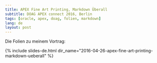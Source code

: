 ```yaml
---
title: APEX Fine Art Printing, Markdown Überall
subtitle: DOAG APEX connect 2016, Berlin
tags: [oracle, apex, doag, folien, markdown]
lang: de
layout: post
---
```

Die Folien zu meinem Vortrag:

{% include slides-de.html dir_name="2016-04-26-apex-fine-art-printing-markdown-ueberall" %}

